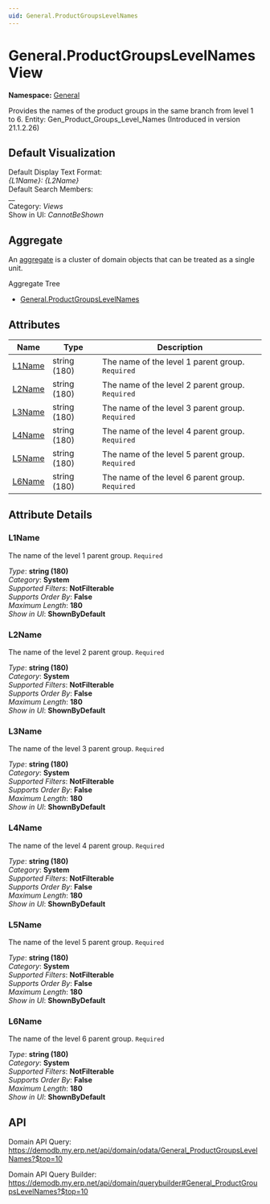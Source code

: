 ```yaml
---
uid: General.ProductGroupsLevelNames
---
```

# General.ProductGroupsLevelNames View

**Namespace:** [General](General.md)  

Provides the names of the product groups in the same branch from level 1 to 6. Entity: Gen_Product_Groups_Level_Names (Introduced in version 21.1.2.26)

## Default Visualization
Default Display Text Format:  
_{L1Name}: {L2Name}_  
Default Search Members:  
__  
Category:  _Views_  
Show in UI:  _CannotBeShown_  

## Aggregate
An [aggregate](https://docs.erp.net/tech/advanced/concepts/aggregates.html) is a cluster of domain objects that can be treated as a single unit.  

Aggregate Tree  
* [General.ProductGroupsLevelNames](General.ProductGroupsLevelNames.md)  

## Attributes

| Name | Type | Description |
| ---- | ---- | --- |
| [L1Name](General.ProductGroupsLevelNames.md#l1name) | string (180) | The name of the level 1 parent group. `Required` 
| [L2Name](General.ProductGroupsLevelNames.md#l2name) | string (180) | The name of the level 2 parent group. `Required` 
| [L3Name](General.ProductGroupsLevelNames.md#l3name) | string (180) | The name of the level 3 parent group. `Required` 
| [L4Name](General.ProductGroupsLevelNames.md#l4name) | string (180) | The name of the level 4 parent group. `Required` 
| [L5Name](General.ProductGroupsLevelNames.md#l5name) | string (180) | The name of the level 5 parent group. `Required` 
| [L6Name](General.ProductGroupsLevelNames.md#l6name) | string (180) | The name of the level 6 parent group. `Required` 


## Attribute Details

### L1Name

The name of the level 1 parent group. `Required`

_Type_: **string (180)**  
_Category_: **System**  
_Supported Filters_: **NotFilterable**  
_Supports Order By_: **False**  
_Maximum Length_: **180**  
_Show in UI_: **ShownByDefault**  

### L2Name

The name of the level 2 parent group. `Required`

_Type_: **string (180)**  
_Category_: **System**  
_Supported Filters_: **NotFilterable**  
_Supports Order By_: **False**  
_Maximum Length_: **180**  
_Show in UI_: **ShownByDefault**  

### L3Name

The name of the level 3 parent group. `Required`

_Type_: **string (180)**  
_Category_: **System**  
_Supported Filters_: **NotFilterable**  
_Supports Order By_: **False**  
_Maximum Length_: **180**  
_Show in UI_: **ShownByDefault**  

### L4Name

The name of the level 4 parent group. `Required`

_Type_: **string (180)**  
_Category_: **System**  
_Supported Filters_: **NotFilterable**  
_Supports Order By_: **False**  
_Maximum Length_: **180**  
_Show in UI_: **ShownByDefault**  

### L5Name

The name of the level 5 parent group. `Required`

_Type_: **string (180)**  
_Category_: **System**  
_Supported Filters_: **NotFilterable**  
_Supports Order By_: **False**  
_Maximum Length_: **180**  
_Show in UI_: **ShownByDefault**  

### L6Name

The name of the level 6 parent group. `Required`

_Type_: **string (180)**  
_Category_: **System**  
_Supported Filters_: **NotFilterable**  
_Supports Order By_: **False**  
_Maximum Length_: **180**  
_Show in UI_: **ShownByDefault**  


## API

Domain API Query:
<https://demodb.my.erp.net/api/domain/odata/General_ProductGroupsLevelNames?$top=10>

Domain API Query Builder:
<https://demodb.my.erp.net/api/domain/querybuilder#General_ProductGroupsLevelNames?$top=10>

